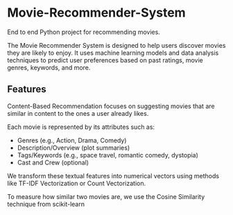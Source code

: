 # Movie-Recommender-System
End to end Python project for recommending movies.

The Movie Recommender System is designed to help users discover movies they are likely to enjoy.
It uses machine learning models and data analysis techniques to predict user preferences based on past ratings, movie genres, keywords, and more.

## Features
Content-Based Recommendation focuses on suggesting movies that are similar in content to the ones a user already likes.

Each movie is represented by its attributes such as:

- Genres (e.g., Action, Drama, Comedy)
- Description/Overview (plot summaries)
- Tags/Keywords (e.g., space travel, romantic comedy, dystopia)
- Cast and Crew (optional)

We transform these textual features into numerical vectors using methods like TF-IDF Vectorization or Count Vectorization.

To measure how similar two movies are, we use the Cosine Similarity technique from scikit-learn
